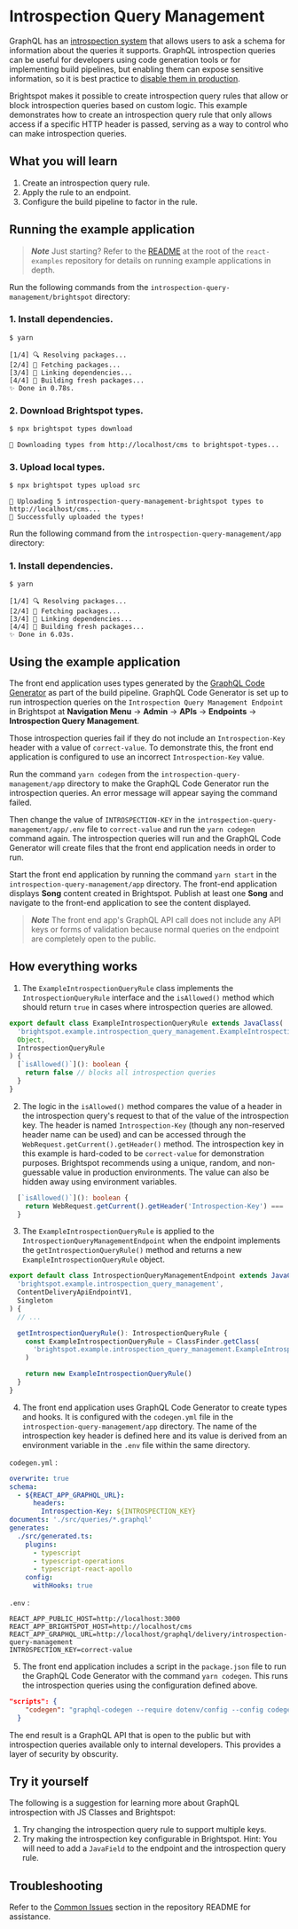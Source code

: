 # Introspection Query Management

GraphQL has an [introspection system](https://graphql.org/learn/introspection) that allows users to ask a schema for information about the queries it supports. GraphQL introspection queries can be useful for developers using code generation tools or for implementing build pipelines, but enabling them can expose sensitive information, so it is best practice to [disable them in production](https://www.apollographql.com/blog/graphql/security/why-you-should-disable-graphql-introspection-in-production/).

Brightspot makes it possible to create introspection query rules that allow or block introspection queries based on custom logic. This example demonstrates how to create an introspection query rule that only allows access if a specific HTTP header is passed, serving as a way to control who can make introspection queries.

## What you will learn

1. Create an introspection query rule.
2. Apply the rule to an endpoint.
3. Configure the build pipeline to factor in the rule.

## Running the example application

> **_Note_** Just starting? Refer to the [README](/README.md) at the root of the `react-examples` repository for details on running example applications in depth.

Run the following commands from the `introspection-query-management/brightspot` directory:

### 1. Install dependencies.

```sh
$ yarn
```

```
[1/4] 🔍 Resolving packages...
[2/4] 🚚 Fetching packages...
[3/4] 🔗 Linking dependencies...
[4/4] 🔨 Building fresh packages...
✨ Done in 0.78s.
```

### 2. Download Brightspot types.

```sh
$ npx brightspot types download
```

```
🚚 Downloading types from http://localhost/cms to brightspot-types...
```

### 3. Upload local types.

```sh
$ npx brightspot types upload src
```

```
🚀 Uploading 5 introspection-query-management-brightspot types to http://localhost/cms...
🎉 Successfully uploaded the types!
```

Run the following command from the `introspection-query-management/app` directory:

### 1. Install dependencies.

```sh
$ yarn
```

```
[1/4] 🔍 Resolving packages...
[2/4] 🚚 Fetching packages...
[3/4] 🔗 Linking dependencies...
[4/4] 🔨 Building fresh packages...
✨ Done in 6.03s.
```

## Using the example application

The front end application uses types generated by the [GraphQL Code Generator](https://www.the-guild.dev/graphql/codegen) as part of the build pipeline. GraphQL Code Generator is set up to run introspection queries on the `Introspection Query Management Endpoint` in Brightspot at **Navigation Menu** &rarr; **Admin** &rarr; **APIs** &rarr; **Endpoints** &rarr; **Introspection Query Management**.

Those introspection queries fail if they do not include an `Introspection-Key` header with a value of `correct-value`. To demonstrate this, the front end application is configured to use an incorrect `Introspection-Key` value.

Run the command `yarn codegen` from the `introspection-query-management/app` directory to make the GraphQL Code Generator run the introspection queries. An error message will appear saying the command failed.

Then change the value of `INTROSPECTION-KEY` in the `introspection-query-management/app/.env` file to `correct-value` and run the `yarn codegen` command again. The introspection queries will run and the GraphQL Code Generator will create files that the front end application needs in order to run.

Start the front end application by running the command `yarn start` in the `introspection-query-management/app` directory. The front-end application displays **Song** content created in Brightspot. Publish at least one **Song** and navigate to the front-end application to see the content displayed.

> **_Note_** The front end app's GraphQL API call does not include any API keys or forms of validation because normal queries on the endpoint are completely open to the public.

## How everything works

1. The `ExampleIntrospectionQueryRule` class implements the `IntrospectionQueryRule` interface and the `isAllowed()` method which should return `true` in cases where introspection queries are allowed.

```ts
export default class ExampleIntrospectionQueryRule extends JavaClass(
  'brightspot.example.introspection_query_management.ExampleIntrospectionQueryRule',
  Object,
  IntrospectionQueryRule
) {
  [`isAllowed()`](): boolean {
    return false // blocks all introspection queries
  }
}
```

2. The logic in the `isAllowed()` method compares the value of a header in the introspection query's request to that of the value of the introspection key. The header is named `Introspection-Key` (though any non-reserved header name can be used) and can be accessed through the `WebRequest.getCurrent().getHeader()` method. The introspection key in this example is hard-coded to be `correct-value` for demonstration purposes. Brightspot recommends using a unique, random, and non-guessable value in production environments. The value can also be hidden away using environment variables.

```ts
  [`isAllowed()`](): boolean {
    return WebRequest.getCurrent().getHeader('Introspection-Key') === 'correct-value'
  }
```

3. The `ExampleIntrospectionQueryRule` is applied to the `IntrospectionQueryManagementEndpoint` when the endpoint implements the `getIntrospectionQueryRule()` method and returns a new `ExampleIntrospectionQueryRule` object.

```ts
export default class IntrospectionQueryManagementEndpoint extends JavaClass(
  'brightspot.example.introspection_query_management',
  ContentDeliveryApiEndpointV1,
  Singleton
) {
  // ...

  getIntrospectionQueryRule(): IntrospectionQueryRule {
    const ExampleIntrospectionQueryRule = ClassFinder.getClass(
      'brightspot.example.introspection_query_management.ExampleIntrospectionQueryRule'
    )

    return new ExampleIntrospectionQueryRule()
  }
}
```

4. The front end application uses GraphQL Code Generator to create types and hooks. It is configured with the `codegen.yml` file in the `introspection-query-management/app` directory. The name of the introspection key header is defined here and its value is derived from an environment variable in the `.env` file within the same directory.

`codegen.yml` :

```yml
overwrite: true
schema:
  - ${REACT_APP_GRAPHQL_URL}:
      headers:
        Introspection-Key: ${INTROSPECTION_KEY}
documents: './src/queries/*.graphql'
generates:
  ./src/generated.ts:
    plugins:
      - typescript
      - typescript-operations
      - typescript-react-apollo
    config:
      withHooks: true
```

`.env` :

```
REACT_APP_PUBLIC_HOST=http://localhost:3000
REACT_APP_BRIGHTSPOT_HOST=http://localhost/cms
REACT_APP_GRAPHQL_URL=http://localhost/graphql/delivery/introspection-query-management
INTROSPECTION_KEY=correct-value
```

5. The front end application includes a script in the `package.json` file to run the GraphQL Code Generator with the command `yarn codegen`. This runs the introspection queries using the configuration defined above.

```json
"scripts": {
    "codegen": "graphql-codegen --require dotenv/config --config codegen.yml",
  }
```

The end result is a GraphQL API that is open to the public but with introspection queries available only to internal developers. This provides a layer of security by obscurity.

## Try it yourself

The following is a suggestion for learning more about GraphQL introspection with JS Classes and Brightspot:

1. Try changing the introspection query rule to support multiple keys.
2. Try making the introspection key configurable in Brightspot. Hint: You will need to add a `JavaField` to the endpoint and the introspection query rule.

## Troubleshooting

Refer to the [Common Issues](/README.md) section in the repository README for assistance.
